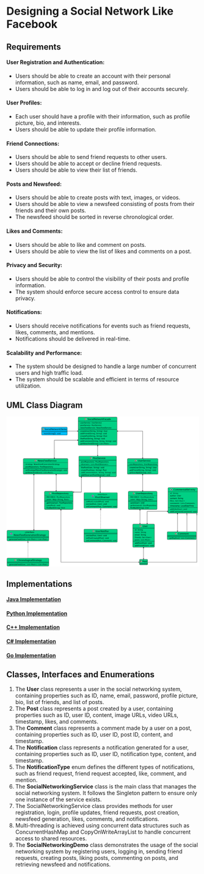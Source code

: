 # Designing a Social Network Like Facebook

## Requirements
#### User Registration and Authentication:
- Users should be able to create an account with their personal information, such as name, email, and password.
- Users should be able to log in and log out of their accounts securely.
#### User Profiles:
- Each user should have a profile with their information, such as profile picture, bio, and interests.
- Users should be able to update their profile information.
#### Friend Connections:
- Users should be able to send friend requests to other users.
- Users should be able to accept or decline friend requests.
- Users should be able to view their list of friends.
#### Posts and Newsfeed:
- Users should be able to create posts with text, images, or videos.
- Users should be able to view a newsfeed consisting of posts from their friends and their own posts.
- The newsfeed should be sorted in reverse chronological order.
#### Likes and Comments:
- Users should be able to like and comment on posts.
- Users should be able to view the list of likes and comments on a post.
#### Privacy and Security:
- Users should be able to control the visibility of their posts and profile information.
- The system should enforce secure access control to ensure data privacy.
#### Notifications:
- Users should receive notifications for events such as friend requests, likes, comments, and mentions.
- Notifications should be delivered in real-time.
#### Scalability and Performance:
- The system should be designed to handle a large number of concurrent users and high traffic load.
- The system should be scalable and efficient in terms of resource utilization.

## UML Class Diagram

![](../class-diagrams/socialnetworkingservice-class-diagram.png)

## Implementations
#### [Java Implementation](../solutions/java/src/socialnetworkingservice/) 
#### [Python Implementation](../solutions/python/socialnetworkingservice/)
#### [C++ Implementation](../solutions/cpp/socialnetworkingservice/)
#### [C# Implementation](../solutions/csharp/socialnetworkingservice/)
#### [Go Implementation](../solutions/golang/socialnetworkingservice/)

## Classes, Interfaces and Enumerations
1. The **User** class represents a user in the social networking system, containing properties such as ID, name, email, password, profile picture, bio, list of friends, and list of posts.
2. The **Post** class represents a post created by a user, containing properties such as ID, user ID, content, image URLs, video URLs, timestamp, likes, and comments.
3. The **Comment** class represents a comment made by a user on a post, containing properties such as ID, user ID, post ID, content, and timestamp.
4. The **Notification** class represents a notification generated for a user, containing properties such as ID, user ID, notification type, content, and timestamp.
5. The **NotificationType** enum defines the different types of notifications, such as friend request, friend request accepted, like, comment, and mention.
6. The **SocialNetworkingService** class is the main class that manages the social networking system. It follows the Singleton pattern to ensure only one instance of the service exists.
7. The SocialNetworkingService class provides methods for user registration, login, profile updates, friend requests, post creation, newsfeed generation, likes, comments, and notifications.
8. Multi-threading is achieved using concurrent data structures such as ConcurrentHashMap and CopyOnWriteArrayList to handle concurrent access to shared resources.
9. The **SocialNetworkingDemo** class demonstrates the usage of the social networking system by registering users, logging in, sending friend requests, creating posts, liking posts, commenting on posts, and retrieving newsfeed and notifications.